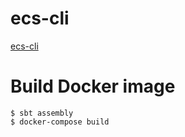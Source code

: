 # ecs-cli

[ecs-cli](http://docs.aws.amazon.com/AmazonECS/latest/developerguide/ECS_CLI.html)

# Build Docker image

```
$ sbt assembly
$ docker-compose build
```
